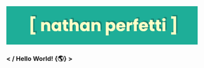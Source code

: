 <img src="https://github.com/perfettiful/perfettiful/blob/main/github-banner.png?raw=true" alt="banner that says Nathan Perfetti - software developer and educator">
<script>console.log('scriptin!')</script>

### < / Hello World! {🌎} >

<!--
**perfettiful/perfettiful** is a ✨ _special_ ✨ repository because its `README.md` (this file) appears on your GitHub profile.

Here are some ideas to get you started:

- 🔭 I’m currently working on ...
- 🌱 I’m currently learning ...
- 👯 I’m looking to collaborate on ...
- 🤔 I’m looking for help with ...
- 💬 Ask me about ...
- 📫 How to reach me: ...
- 😄 Pronouns: ...
- ⚡ Fun fact: ...
-->
